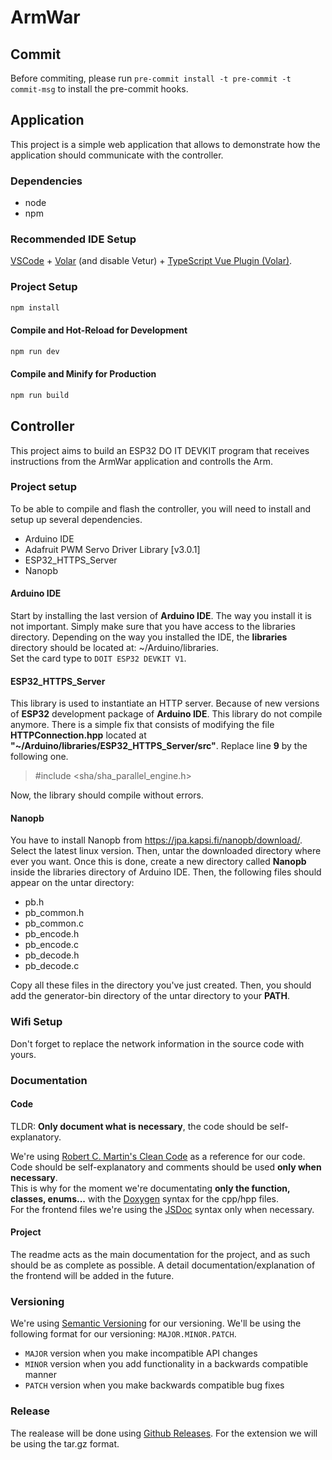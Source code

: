 # ArmWar

## Commit

Before commiting, please run `pre-commit install -t pre-commit -t commit-msg` to install the pre-commit hooks.

## Application

This project is a simple web application that allows to demonstrate how the application should communicate with the controller.

### Dependencies

- node
- npm

### Recommended IDE Setup

[VSCode](https://code.visualstudio.com/) + [Volar](https://marketplace.visualstudio.com/items?itemName=Vue.volar) (and disable Vetur) + [TypeScript Vue Plugin (Volar)](https://marketplace.visualstudio.com/items?itemName=Vue.vscode-typescript-vue-plugin).

### Project Setup

```sh
npm install
```

#### Compile and Hot-Reload for Development

```sh
npm run dev
```

#### Compile and Minify for Production

```sh
npm run build
```

## Controller

This project aims to build an ESP32 DO IT DEVKIT program that receives instructions from the ArmWar application and controlls the Arm.

### Project setup

To be able to compile and flash the controller, you will need to install and setup up several dependencies.

- Arduino IDE
- Adafruit PWM Servo Driver Library [v3.0.1]
- ESP32_HTTPS_Server
- Nanopb

#### Arduino IDE

Start by installing the last version of **Arduino IDE**. The way you install it is not important. Simply make sure that you have access to the libraries directory.
Depending on the way you installed the IDE, the **libraries** directory should be located at: ~/Arduino/libraries.  
Set the card type to `DOIT ESP32 DEVKIT V1`.

#### ESP32_HTTPS_Server

This library is used to instantiate an HTTP server. Because of new versions of **ESP32** development package of **Arduino IDE**. This library do not compile anymore. There is a simple fix that
consists of modifying the file **HTTPConnection.hpp** located at **"~/Arduino/libraries/ESP32_HTTPS_Server/src"**. Replace line **9** by the following one.

> #include <sha/sha_parallel_engine.h>

Now, the library should compile without errors.

#### Nanopb

You have to install Nanopb from https://jpa.kapsi.fi/nanopb/download/. Select the latest linux version. Then, untar the downloaded directory where ever you want. Once this is done, create a new directory called **Nanopb** inside the libraries directory of Arduino IDE. Then, the following files should appear on the untar directory:

- pb.h
- pb_common.h
- pb_common.c
- pb_encode.h
- pb_encode.c
- pb_decode.h
- pb_decode.c

Copy all these files in the directory you've just created.
Then, you should add the generator-bin directory of the untar directory to your **PATH**.

### Wifi Setup

Don't forget to replace the network information in the source code with yours.

### Documentation

#### Code

TLDR: **Only document what is necessary**, the code should be self-explanatory.

We're using [Robert C. Martin's Clean Code](https://github.com/martinmurciego/good-books/blob/master/Clean%20Code_%20A%20Handbook%20of%20Agile%20Software%20Craftsmanship%20-%20Robert%20C.%20Martin.pdf) as a reference for our code.
Code should be self-explanatory and comments should be used **only when necessary**.\
This is why for the moment we're documentating **only the function, classes, enums...** with the [Doxygen](https://www.doxygen.nl/index.html) syntax for the cpp/hpp files.\
For the frontend files we're using the [JSDoc](https://jsdoc.app/) syntax only when necessary.

#### Project

The readme acts as the main documentation for the project, and as such should be as complete as possible.
A detail documentation/explanation of the frontend will be added in the future.

### Versioning

We're using [Semantic Versioning](https://semver.org/) for our versioning.
We'll be using the following format for our versioning: `MAJOR.MINOR.PATCH`.

- `MAJOR` version when you make incompatible API changes
- `MINOR` version when you add functionality in a backwards compatible manner
- `PATCH` version when you make backwards compatible bug fixes

### Release

The realease will be done using [Github Releases](https://docs.github.com/en/github/administering-a-repository/managing-releases-in-a-repository).
For the extension we will be using the tar.gz format.
